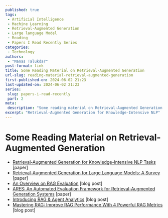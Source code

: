 ```yaml
---
published: true
tags:
 - Artificial Intelligence
 - Machine Learning
 - Retrieval-Augmented Generation
 - Large language Model
 - Reading
 - Papers I Read Recently Series
categories:
 - Technology
authors:
 - "Manas Talukdar"
post-format: link
title: Some Reading Material on Retrieval-Augmented Generation
url-slug: reading-material-retrieval-augmented-generation
first-published-on: 2024-06-02 21:23
last-updated-on: 2024-06-02 21:23
series:
 slug: papers-i-read-recently
 part: 2
meta:
 description: "Some reading material on Retrieval-Augmented Generation."
excerpt: "Retrieval-Augmented Generation for Knowledge-Intensive NLP"
---
```


# Some Reading Material on Retrieval-Augmented Generation

- [Retrieval-Augmented Generation for Knowledge-Intensive NLP Tasks](https://arxiv.org/abs/2005.11401) [paper]
- [Retrieval-Augmented Generation for Large Language Models: A Survey](https://arxiv.org/abs/2312.10997) [paper]
- [An Overview on RAG Evaluation](https://weaviate.io/blog/rag-evaluation) [blog post]
- [ARES: An Automated Evaluation Framework for Retrieval-Augmented Generation Systems](https://arxiv.org/abs/2311.09476) [paper]
- [Introducing RAG & Agent Analytics](https://www.rungalileo.io/blog/announcing-rag-and-agent-analytics) [blog post]
- [Mastering RAG: Improve RAG Performance With 4 Powerful RAG Metrics](https://www.rungalileo.io/blog/mastering-rag-improve-performance-with-4-powerful-metrics) [blog post]
